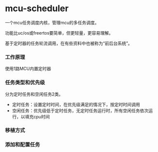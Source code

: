 # mcu-scheduler

一个mcu任务调度内核，管理mcu的多任务调度。

功能比uc/os或freertos要简单，但更轻量，更容易理解。

基于定时器的任务轮流调用，在有些资料中也被称为“前后台系统”。

### 工作原理
使用1路MCU内置定时器

### 任务类型和优先级
分为定时任务和空闲任务2类。
- 定时任务：设置定时时间，在优先级满足的情况下，按定时时间调用
- 空闲任务：优先级低于定时任务，无定时任务运行时，所有空闲任务依次运行，以填充cpu时间

### 移植方式

### 添加和配置任务
